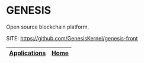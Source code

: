 # GENESIS
 
 Open source blockchain platform.
 
 SITE: https://github.com/GenesisKernel/genesis-front

 | [Applications](https://portable-linux-apps.github.io/apps.html) | [Home](https://portable-linux-apps.github.io)
 | --- | --- |
